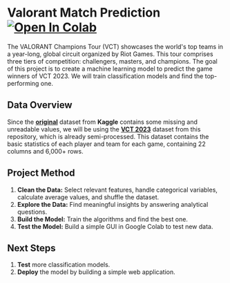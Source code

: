 # Valorant Match Prediction &nbsp; [![Open In Colab](https://colab.research.google.com/assets/colab-badge.svg)](https://colab.research.google.com/github/ianjure/valorant-match-prediction/blob/main/Valorant_Match_Prediction.ipynb)
The VALORANT Champions Tour (VCT) showcases the world's top teams in a year-long, global circuit organized by Riot Games.
This tour comprises three tiers of competition: challengers, masters, and champions.
The goal of this project is to create a machine learning model to predict the game winners of VCT 2023.
We will train classification models and find the top-performing one.

## Data Overview
Since the **[original](https://www.kaggle.com/datasets/ediashtarevin/vct-champions-2023-stats)** dataset from **Kaggle** contains some missing and unreadable values,
we will be using the **[VCT 2023](https://github.com/ianjure/valorant-match-prediction/blob/main/VCT2023.csv)** dataset from this repository, which is already semi-processed.
This dataset contains the basic statistics of each player and team for each game, containing 22 columns and 6,000+ rows.

## Project Method
1. **Clean the Data:** Select relevant features, handle categorical variables, calculate average values, and shuffle the dataset.
2. **Explore the Data:** Find meaningful insights by answering analytical questions.
3. **Build the Model:** Train the algorithms and find the best one.
4. **Test the Model:** Build a simple GUI in Google Colab to test new data.

## Next Steps
1. **Test** more classification models.
2. **Deploy** the model by building a simple web application.
